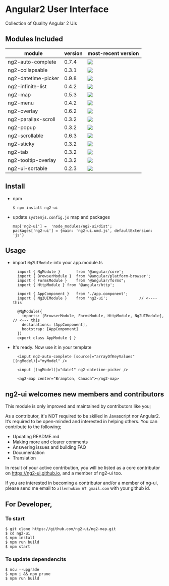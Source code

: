 # Angular2 User Interface

Collection of Quality Angular 2 UIs


## Modules Included

| module             | version | most-recent version                                                                 |
| ------------------ | ------- | ----------------------------------------------------------------------------------- |
| ng2-auto-complete  | 0.7.4   | ![](https://badge.fury.io/js/ng2-auto-complete.svg)                                 |
| ng2-collapsable    | 0.3.1   | ![](https://badge.fury.io/js/ng2-collapsable.svg)                                   |
| ng2-datetime-picker| 0.9.8   | ![](https://badge.fury.io/js/ng2-datetime-picker.svg)                               |
| ng2-infinite-list  | 0.4.2   | ![](https://badge.fury.io/js/ng2-infinite-list.svg)                                 |
| ng2-map            | 0.5.3   | ![](https://badge.fury.io/js/ng2-map.svg)                                           |
| ng2-menu           | 0.4.2   | ![](https://badge.fury.io/js/ng2-menu.svg)                                          |
| ng2-overlay        | 0.6.2   | ![](https://badge.fury.io/js/ng2-overlay.svg)                                       |
| ng2-parallax-scroll| 0.3.2   | ![](https://badge.fury.io/js/ng2-parallax-xcroll.svg)                               |
| ng2-popup          | 0.3.2   | ![](https://badge.fury.io/js/ng2-popup.svg)                                         |
| ng2-scrollable     | 0.6.3   | ![](https://badge.fury.io/js/ng2-scrollable.svg)                                    |
| ng2-sticky         | 0.3.2   | ![](https://badge.fury.io/js/ng2-sticky.svg)                                        |
| ng2-tab            | 0.3.2   | ![](https://badge.fury.io/js/ng2-tab.svg)                                           |
| ng2-tooltip-overlay| 0.3.2   | ![](https://badge.fury.io/js/ng2-tooltip-overlay.svg)                               |
| ng2-ui-sortable    | 0.2.3   | ![](https://badge.fury.io/js/ng2-ui-sortable.svg)                                   |


## Install 

   * npm
   
         $ npm install ng2-ui

   * update `systemjs.config.js` map and packages
   
         map['ng2-ui'] =  'node_modules/ng2-ui/dist';
         packages['ng2-ui'] = {main: 'ng2-ui.umd.js', defaultExtension: 'js'}

## Usage

* import `Ng2UIModule` into your app.module.ts

        import { NgModule }       from '@angular/core';
        import { BrowserModule }  from '@angular/platform-browser';
        import { FormsModule }    from "@angular/forms";
        import { HttpModule } from '@angular/http';

        import { AppComponent }   from './app.component';
        import { Ng2UIModule }    from 'ng2-ui';              // <---- this

        @NgModule({
          imports: [BrowserModule, FormsModule, HttpModule, Ng2UIModule], // <--- this
          declarations: [AppComponent],
          bootstrap: [AppComponent]
        })
        export class AppModule { }

* It's ready. Now use it in your template

        <input ng2-auto-complete [source]="arrayOfKeyValues" [(ngModel)]="myModel" />
        
        <input [(ngModel)]="date1" ng2-datetime-picker /> 
        
        <ng2-map center="Brampton, Canada"></ng2-map>

## **ng2-ui** welcomes new members and contributors

This module is only improved and maintained by contributors like you;

As a contributor, it's NOT required to be skilled in Javascript nor Angular2. 
It’s required to be open-minded and interested in helping others.
You can contribute to the following;

  * Updating README.md
  * Making more and clearer comments
  * Answering issues and building FAQ
  * Documentation
  * Translation

In result of your active contribution, you will be listed as a core contributor
on https://ng2-ui.github.io, and a member of ng2-ui too.

If you are interested in becoming a contributor and/or a member of ng-ui,
please send me email to `allenhwkim AT gmail.com` with your github id. 


## For Developer,

### To start

    $ git clone https://github.com/ng2-ui/ng2-map.git
    $ cd ng2-ui
    $ npm install
    $ npm run build
    $ npm start

### To update dependencits
    $ ncu --upgrade
    $ npm i && npm prune
    $ npm run build
